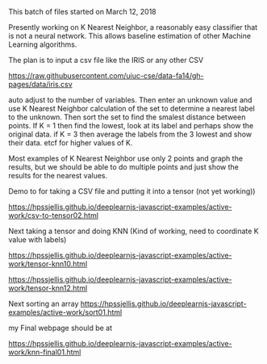 This batch of files started on March 12, 2018



Presently working on K Nearest Neighbor, a reasonably easy classifier that is not a neural network. This allows baseline estimation of other Machine Learning algorithms.

The plan is to input a csv file like the IRIS or any other CSV

https://raw.githubusercontent.com/uiuc-cse/data-fa14/gh-pages/data/iris.csv

auto adjust to the number of variables. Then enter an unknown value and use K Nearest Neighbor calculation of the set to determine a nearest label to the unknown. Then sort the set to find the smalest distance between points. If K = 1 then find the lowest, look at its label and perhaps show the original data. if K = 3 then average the labels from the 3 lowest and show their data. etcf for higher values of K.

Most examples of K Nearest Neighbor use only 2 points and graph the results, but we should be able to do multiple points and just show the results for the nearest values.


Demo to for taking a CSV file and putting it into a tensor (not yet working))

https://hpssjellis.github.io/deeplearnjs-javascript-examples/active-work/csv-to-tensor02.html




Next taking a tensor and doing KNN (Kind of working, need to coordinate K value with labels)

https://hpssjellis.github.io/deeplearnjs-javascript-examples/active-work/tensor-knn10.html

https://hpssjellis.github.io/deeplearnjs-javascript-examples/active-work/tensor-knn12.html



Next sorting an array
https://hpssjellis.github.io/deeplearnjs-javascript-examples/active-work/sort01.html




my Final webpage should be at 

https://hpssjellis.github.io/deeplearnjs-javascript-examples/active-work/knn-final01.html
